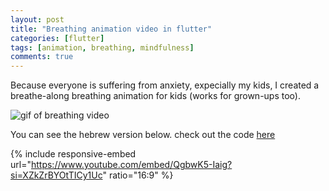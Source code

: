 ```yaml
---
layout: post
title: "Breathing animation video in flutter"
categories: [flutter]
tags: [animation, breathing, mindfulness]
comments: true
---
```


Because everyone is suffering from anxiety, expecially my kids, I created a breathe-along breathing animation for kids (works for grown-ups too).

![gif of breathing video](/assets/images/medium-3-trim.gif)

<!--more-->

You can see the hebrew version below. check out the code [here](https://medium.com/@dsavir-h/animation-video-in-flutter-104f68312690)

{% include responsive-embed url="https://www.youtube.com/embed/QgbwK5-Iaig?si=XZkZrBYOtTICy1Uc" ratio="16:9" %}


